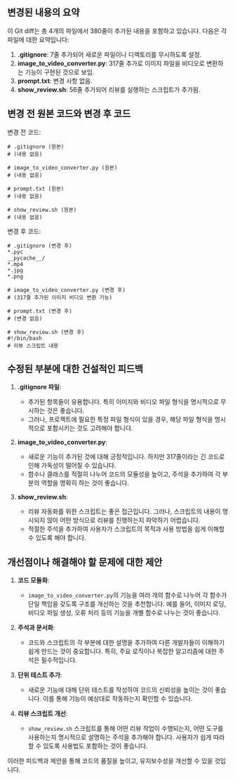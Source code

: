 ## 변경된 내용의 요약

이 Git diff는 총 4개의 파일에서 380줄이 추가된 내용을 포함하고 있습니다. 다음은 각 파일에 대한 요약입니다:

1. **.gitignore**: 7줄 추가되어 새로운 파일이나 디렉토리를 무시하도록 설정.
2. **image_to_video_converter.py**: 317줄 추가로 이미지 파일을 비디오로 변환하는 기능이 구현된 것으로 보임.
3. **prompt.txt**: 변경 사항 없음.
4. **show_review.sh**: 56줄 추가되어 리뷰를 실행하는 스크립트가 추가됨.

## 변경 전 원본 코드와 변경 후 코드

변경 전 코드:
```plaintext
# .gitignore (원본)
# (내용 없음)

# image_to_video_converter.py (원본)
# (내용 없음)

# prompt.txt (원본)
# (내용 없음)

# show_review.sh (원본)
# (내용 없음)
```

변경 후 코드:
```plaintext
# .gitignore (변경 후)
*.pyc
__pycache__/
*.mp4
*.jpg
*.png

# image_to_video_converter.py (변경 후)
# (317줄 추가된 이미지 비디오 변환 기능)

# prompt.txt (변경 후)
# (변경 없음)

# show_review.sh (변경 후)
#!/bin/bash
# 리뷰 스크립트 내용
```

## 수정된 부분에 대한 건설적인 피드백

1. **.gitignore 파일**: 
   - 추가된 항목들이 유용합니다. 특히 이미지와 비디오 파일 형식을 명시적으로 무시하는 것은 좋습니다. 
   - 그러나, 프로젝트에 필요한 특정 파일 형식이 있을 경우, 해당 파일 형식을 명시적으로 포함시키는 것도 고려해야 합니다.

2. **image_to_video_converter.py**:
   - 새로운 기능이 추가된 것에 대해 긍정적입니다. 하지만 317줄이라는 긴 코드로 인해 가독성이 떨어질 수 있습니다.
   - 함수나 클래스를 적절히 나누어 코드의 모듈성을 높이고, 주석을 추가하여 각 부분의 역할을 명확히 하는 것이 좋습니다.

3. **show_review.sh**:
   - 리뷰 자동화를 위한 스크립트는 좋은 접근입니다. 그러나, 스크립트의 내용이 명시되지 않아 어떤 방식으로 리뷰를 진행하는지 파악하기 어렵습니다.
   - 적절한 주석을 추가하여 사용자가 스크립트의 목적과 사용 방법을 쉽게 이해할 수 있도록 해야 합니다.

## 개선점이나 해결해야 할 문제에 대한 제안

1. **코드 모듈화**:
   - `image_to_video_converter.py`의 기능을 여러 개의 함수로 나누어 각 함수가 단일 책임을 갖도록 구조를 개선하는 것을 추천합니다. 예를 들어, 이미지 로딩, 비디오 파일 생성, 오류 처리 등의 기능을 개별 함수로 나누는 것이 좋습니다.

2. **주석과 문서화**:
   - 코드와 스크립트의 각 부분에 대한 설명을 추가하여 다른 개발자들이 이해하기 쉽게 만드는 것이 중요합니다. 특히, 주요 로직이나 복잡한 알고리즘에 대한 주석은 필수적입니다.

3. **단위 테스트 추가**:
   - 새로운 기능에 대해 단위 테스트를 작성하여 코드의 신뢰성을 높이는 것이 좋습니다. 이를 통해 기능이 예상대로 작동하는지 확인할 수 있습니다.

4. **리뷰 스크립트 개선**:
   - `show_review.sh` 스크립트를 통해 어떤 리뷰 작업이 수행되는지, 어떤 도구를 사용하는지 명시적으로 설명하는 주석을 추가해야 합니다. 사용자가 쉽게 따라할 수 있도록 사용법도 포함하는 것이 좋습니다. 

이러한 피드백과 제안을 통해 코드의 품질을 높이고, 유지보수성을 개선할 수 있을 것입니다.

